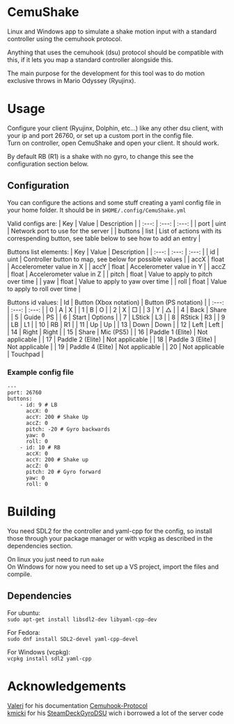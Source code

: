 # CemuShake
Linux and Windows app to simulate a shake motion input with a standard controller using the cemuhook protocol.

Anything that uses the cemuhook (dsu) protocol should be compatible with this, if it lets you map a standard controller alongside this.  

The main purpose for the development for this tool was to do motion exclusive throws in Mario Odyssey (Ryujinx).

# Usage
Configure your client (Ryujinx, Dolphin, etc...) like any other dsu client, with your ip and port 26760, or set up a custom port in the config file.  
Turn on controller, open CemuShake and open your client. It should work.

By default RB (R1) is a shake with no gyro, to change this see the configuration section below.

## Configuration
You can configure the actions and some stuff creating a yaml config file in your home folder. It should be in `$HOME/.config/CemuShake.yml`

Valid configs are:
| Key | Value | Description |
| :---: | :---: | :---: |
| port | uint | Network port to use for the server |
| buttons | list | List of actions with its correspending button, see table below to see how to add an entry |

Buttons list elements:
| Key | Value | Description |
| :---: | :---: | :---: |
| id | uint | Controller button to map, see below for possible values |
| accX | float | Accelerometer value in X |
| accY | float | Accelerometer value in Y |
| accZ | float | Accelerometer value in Z |
| pitch | float | Value to apply to pitch over time |
| yaw | float | Value to apply to yaw over time |
| roll | float | Value to apply to roll over time |

Buttons id values:
| Id | Button (Xbox notation) | Button (PS notation) |
| :---: | :---: | :---: |
| 0 | A | X |
| 1 | B | O |
| 2 | X | □ |
| 3 | Y | △ |
| 4 | Back | Share |
| 5 | Guide | PS |
| 6 | Start | Options |
| 7 | LStick | L3 |
| 8 | RStick | R3 |
| 9 | LB | L1 |
| 10 | RB | R1 |
| 11 | Up | Up |
| 13 | Down | Down |
| 12 | Left | Left |
| 14 | Right | Right |
| 15 | Share | Mic (PS5) |
| 16 | Paddle 1 (Elite) | Not applicable |
| 17 | Paddle 2 (Elite) | Not applicable |
| 18 | Paddle 3 (Elite) | Not applicable |
| 19 | Paddle 4 (Elite) | Not applicable |
| 20 | Not applicable | Touchpad |

### Example config file
```
---
port: 26760
buttons:
    - id: 9 # LB
      accX: 0
      accY: 200 # Shake Up
      accZ: 0
      pitch: -20 # Gyro backwards
      yaw: 0
      roll: 0
    - id: 10 # RB
      accX: 0
      accY: 200 # Shake up
      accZ: 0
      pitch: 20 # Gyro forward
      yaw: 0
      roll: 0
```
# Building
You need SDL2 for the controller and yaml-cpp for the config, so install those through your package manager or with vcpkg as described in the dependencies section.

On linux you just need to run `make`  
On Windows for now you need to set up a VS project, import the files and compile.

## Dependencies
For ubuntu:  
`sudo apt-get install libsdl2-dev libyaml-cpp-dev`

For Fedora:  
`sudo dnf install SDL2-devel yaml-cpp-devel`

For Windows (vcpkg):  
`vcpkg install sdl2 yaml-cpp`

# Acknowledgements
[Valeri](https://github.com/v1993) for his documentation [Cemuhook-Protocol](https://github.com/v1993/cemuhook-protocol)  
[kmicki](https://github.com/kmicki) for his [SteamDeckGyroDSU](https://github.com/kmicki/SteamDeckGyroDSU) wich i borrowed a lot of the server code
